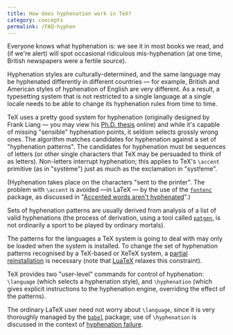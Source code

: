 ```yaml
---
title: How does hyphenation work in TeX?
category: concepts
permalink: /FAQ-hyphen
---
```


Everyone knows what hyphenation is: we see it in most books we read,
and (if we're alert) will spot occasional ridiculous mis-hyphenation
(at one time, British newspapers were a fertile source).

Hyphenation styles are culturally-determined, and the same language
may be hyphenated differently in different countries&nbsp;&mdash; for example,
British and American styles of hyphenation of English are very
different.  As a result, a typesetting system that is not restricted
to a single language at a single locale needs to be able to change its
hyphenation rules from time to time.

TeX uses a pretty good system for hyphenation (originally designed
by Frank Liang&nbsp;&mdash; you may view his 
[Ph.D. thesis](https://tug.org/docs/liang/) online) and while
it's capable of missing "sensible" hyphenation points, it seldom
selects grossly wrong ones.  The
algorithm matches candidates for hyphenation against a set of
"hyphenation patterns".  The candidates for hyphenation must be
sequences of letters (or other single characters that TeX may be
persuaded to think of as letters).  Non-letters interrupt hyphenation;
this applies to TeX's `\accent` primitive (as in "système")
just as much as the exclamation in "syst!eme".

(Hyphenation takes place on the characters "sent to the printer".
The problem with `\accent` is avoided&nbsp;&mdash;in LaTeX&nbsp;&mdash; by the use
of the [`fontenc`](https://ctan.org/pkg/fontenc) package, as discussed in 
"[Accented words aren't hyphenated](FAQ-hyphenaccents)".)

Sets of hyphenation patterns are usually derived from analysis of
a list of valid hyphenations (the process of derivation, using a tool
called [`patgen`](https://ctan.org/pkg/patgen), is not ordinarily a sport to be played by
ordinary mortals).

The patterns for the languages a TeX system is going to deal with
may only be loaded when the system is installed.  To change the set of
hyphenation patterns recognised by a TeX-based or XeTeX system,
a [partial reinstallation](FAQ-newlang) is necessary (note that 
[LuaTeX](FAQ-luatex) relaxes this constraint).

TeX provides two "user-level" commands for control of
hyphenation: `\language` (which selects a hyphenation style), and
`\hyphenation` (which gives explicit instructions to the hyphenation
engine, overriding the effect of the patterns).

The ordinary LaTeX user need not worry about `\language`, since
it is very thoroughly managed by the [`babel`](https://ctan.org/pkg/babel)
package; use of `\hyphenation` is discussed in the context of
[hyphenation failure](FAQ-nohyph).

